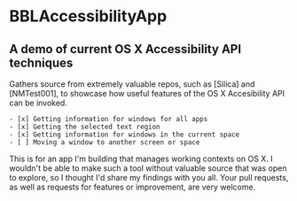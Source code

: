 # BBLAccessibilityApp 

## A demo of current OS X Accessibility API techniques


Gathers source from extremely valuable repos, such as [Silica] and [NMTest001], to showcase how useful features of the OS X Accesibility API can be invoked.


    - [x] Getting information for windows for all apps
    - [x] Getting the selected text region
    - [x] Getting information for windows in the current space
    - [ ] Moving a window to another screen or space




This is for an app I'm building that manages working contexts on OS X. I wouldn't be able to make such a tool without valuable source that was open to explore, so I thought I'd share my findings with you all. Your pull requests, as well as requests for features or improvement, are very welcome.



